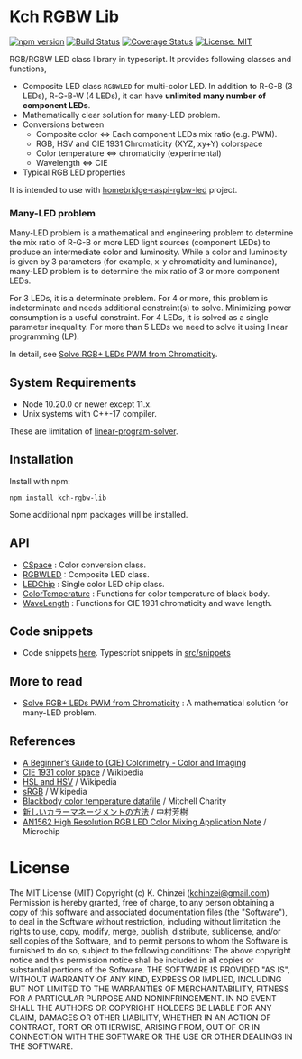# Kch RGBW Lib

[![npm version](https://badge.fury.io/js/kch-rgbw-lib.svg)](https://badge.fury.io/js/kch-rgbw-lib)
[![Build Status](https://travis-ci.org/kchinzei/kch-rgbw-lib.svg?branch=master)](https://travis-ci.org/kchinzei/kch-rgbw-lib)
[![Coverage Status](https://coveralls.io/repos/github/kchinzei/kch-rgbw-lib/badge.svg?branch=master)](https://coveralls.io/github/kchinzei/kch-rgbw-lib?branch=master)
[![License: MIT](https://img.shields.io/badge/License-MIT-yellow.svg)](https://opensource.org/licenses/MIT)

RGB/RGBW LED class library in typescript. It provides following classes and functions,

- Composite LED class `RGBWLED` for multi-color LED. In addition to R-G-B (3 LEDs), R-G-B-W (4 LEDs), it can have **unlimited many number of component LEDs**.
- Mathematically clear solution for many-LED problem.
- Conversions between
  - Composite color <=> Each component LEDs mix ratio (e.g. PWM).
  - RGB, HSV and CIE 1931 Chromaticity (XYZ, xy+Y) colorspace
  - Color temperature <=> chromaticity (experimental)
  - Wavelength <=> CIE
- Typical RGB LED properties

It is intended to use with [homebridge-raspi-rgbw-led](https://github.com/kchinzei/homebridge-raspi-rgbw-led) project.

### Many-LED problem

Many-LED problem is a mathematical and engineering problem to determine the mix ratio of R-G-B or more LED light sources (component LEDs) to produce an intermediate color and luminosity. While a color and luminosity is given by 3 parameters (for example, x-y chromaticity and luminance), many-LED problem is to determine the mix ratio of 3 or more component LEDs.

For 3 LEDs, it is a determinate problem. For 4 or more, this problem is indeterminate and needs additional constraint(s) to solve.
Minimizing power consumption is a useful constraint. For 4 LEDs, it is solved as a single parameter inequality. For more than 5 LEDs we need to solve it using linear programming (LP).

In detail, see [Solve RGB+ LEDs PWM from Chromaticity](./docs/rgbw_solver.pdf).

## System Requirements

- Node 10.20.0 or newer except 11.x.
- Unix systems with C++-17 compiler.

These are limitation of [linear-program-solver](https://www.npmjs.com/package/linear-program-solver).

## Installation

Install with npm:

```Shell
npm install kch-rgbw-lib
```

Some additional npm packages will be installed.

## API

- [CSpace](./docs/CSpace.md)
  : Color conversion class.
- [RGBWLED](./docs/RGBWLED.md)
  : Composite LED class.
- [LEDChip](./docs/LEDChip.md)
  : Single color LED chip class.
- [ColorTemperature](./docs/ColorTemperature.md)
  : Functions for color temperature of black body.
- [WaveLength](./docs/WaveLength.md)
  : Functions for CIE 1931 chromaticity and wave length.

## Code snippets

- Code snippets [here](./docs/snippets.md).
  Typescript snippets in [src/snippets](./src/snippets)

## More to read

- [Solve RGB+ LEDs PWM from Chromaticity](./docs/rgbw_solver.pdf)
  : A mathematical solution for many-LED problem.

## References

- [A Beginner’s Guide to (CIE) Colorimetry - Color and Imaging](https://medium.com/hipster-color-science/a-beginners-guide-to-colorimetry-401f1830b65a)
- [CIE 1931 color space](https://en.wikipedia.org/wiki/CIE_1931_color_space) / Wikipedia
- [HSL and HSV](https://en.wikipedia.org/wiki/HSL_and_HSV) / Wikipedia
- [sRGB](https://en.wikipedia.org/wiki/SRGB) / Wikipedia
- [Blackbody color temperature datafile](http://www.vendian.org/mncharity/dir3/blackbody/)
  / Mitchell Charity
- [新しいカラーマネージメントの方法](http://www.nakamura.enveng.titech.ac.jp/story/pdf/colormanagement.pdf)
  / 中村芳樹
- [AN1562 High Resolution RGB LED Color Mixing Application Note](http://ww1.microchip.com/downloads/en/AppNotes/00001562B.pdf)
  / Microchip

# License

The MIT License (MIT)
Copyright (c) K. Chinzei (kchinzei@gmail.com)
Permission is hereby granted, free of charge, to any person obtaining a copy
of this software and associated documentation files (the "Software"), to deal
in the Software without restriction, including without limitation the rights
to use, copy, modify, merge, publish, distribute, sublicense, and/or sell
copies of the Software, and to permit persons to whom the Software is
furnished to do so, subject to the following conditions:
The above copyright notice and this permission notice shall be included in
all copies or substantial portions of the Software.
THE SOFTWARE IS PROVIDED "AS IS", WITHOUT WARRANTY OF ANY KIND, EXPRESS OR
IMPLIED, INCLUDING BUT NOT LIMITED TO THE WARRANTIES OF MERCHANTABILITY,
FITNESS FOR A PARTICULAR PURPOSE AND NONINFRINGEMENT. IN NO EVENT SHALL THE
AUTHORS OR COPYRIGHT HOLDERS BE LIABLE FOR ANY CLAIM, DAMAGES OR OTHER
LIABILITY, WHETHER IN AN ACTION OF CONTRACT, TORT OR OTHERWISE, ARISING FROM,
OUT OF OR IN CONNECTION WITH THE SOFTWARE OR THE USE OR OTHER DEALINGS IN
THE SOFTWARE.
